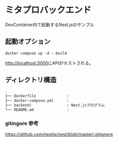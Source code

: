 # ミタプロバックエンド

DevContainer内で起動するNest.jsのサンプル

## 起動オプション

```bash:起動コマンド
docker compose up -d --build
```

[http://localhost:3000](http://localhost:3000)にAPIがホストされる。

## ディレクトリ構造

```txt
.
├── Dockerfile              :
├── docker-compose.yml      :
├── backend/                : Nest.jsプログラム
└── README.md               : 
```

### gitingore 参考
https://github.com/nestjs/nest/blob/master/.gitignore